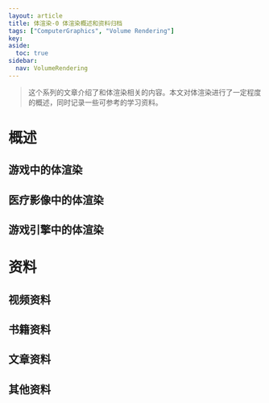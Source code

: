 ```yaml
---
layout: article
title: 体渲染-0 体渲染概述和资料归档
tags: ["ComputerGraphics", "Volume Rendering"]
key: 
aside:
  toc: true
sidebar:
  nav: VolumeRendering
---
```





> 这个系列的文章介绍了和体渲染相关的内容。本文对体渲染进行了一定程度的概述，同时记录一些可参考的学习资料。

# 概述

## 游戏中的体渲染

## 医疗影像中的体渲染

## 游戏引擎中的体渲染

# 资料

## 视频资料

## 书籍资料

## 文章资料

## 

## 其他资料

<br />
